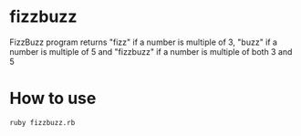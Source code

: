 # fizzbuzz

FizzBuzz program returns "fizz" if a number is multiple of 3, "buzz" if a number is multiple of 5 and "fizzbuzz" if a number is multiple of both 3 and 5

# How to use

```shell
ruby fizzbuzz.rb
```
